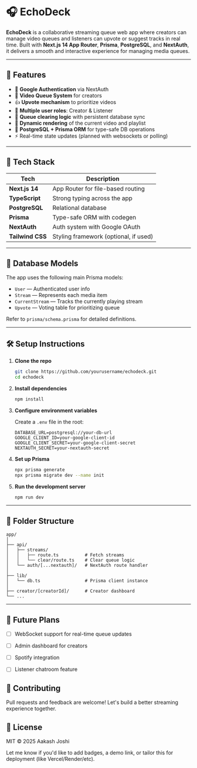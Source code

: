 # 🎧 EchoDeck

**EchoDeck** is a collaborative streaming queue web app where creators can manage video queues and listeners can upvote or suggest tracks in real time. Built with **Next.js 14 App Router**, **Prisma**, **PostgreSQL**, and **NextAuth**, it delivers a smooth and interactive experience for managing media queues.

---

## 🚀 Features

- 🔐 **Google Authentication** via NextAuth
- 🎥 **Video Queue System** for creators
- 👍 **Upvote mechanism** to prioritize videos
- 👥 **Multiple user roles**: Creator & Listener
- 🧹 **Queue clearing logic** with persistent database sync
- 📡 **Dynamic rendering** of the current video and playlist
- 💾 **PostgreSQL + Prisma ORM** for type-safe DB operations
- ⚡ Real-time state updates (planned with websockets or polling)

---

## 🧱 Tech Stack

| Tech             | Description                                |
|------------------|--------------------------------------------|
| **Next.js 14**   | App Router for file-based routing          |
| **TypeScript**   | Strong typing across the app               |
| **PostgreSQL**   | Relational database                        |
| **Prisma**       | Type-safe ORM with codegen                 |
| **NextAuth**     | Auth system with Google OAuth              |
| **Tailwind CSS** | Styling framework (optional, if used)      |

---

## 🧠 Database Models

The app uses the following main Prisma models:

- `User` — Authenticated user info
- `Stream` — Represents each media item
- `CurrentStream` — Tracks the currently playing stream
- `Upvote` — Voting table for prioritizing queue

Refer to `prisma/schema.prisma` for detailed definitions.

---

## 🛠️ Setup Instructions

1. **Clone the repo**
   ```bash
   git clone https://github.com/yourusername/echodeck.git
   cd echodeck
   ```

2. **Install dependencies**
   ```bash
   npm install
   ```

3. **Configure environment variables**

   Create a `.env` file in the root:

   ```env
   DATABASE_URL=postgresql://your-db-url
   GOOGLE_CLIENT_ID=your-google-client-id
   GOOGLE_CLIENT_SECRET=your-google-client-secret
   NEXTAUTH_SECRET=your-nextauth-secret
   ```

4. **Set up Prisma**
   ```bash
   npx prisma generate
   npx prisma migrate dev --name init
   ```

5. **Run the development server**
   ```bash
   npm run dev
   ```

---

## 📁 Folder Structure

```
app/
│
├── api/
│   ├── streams/
│   │   ├── route.ts          # Fetch streams
│   │   └── clear/route.ts    # Clear queue logic
│   └── auth/[...nextauth]/   # NextAuth route handler
│
├── lib/
│   └── db.ts                 # Prisma client instance
│
├── creator/[creatorId]/      # Creator dashboard
└── ...
```

---

## 📌 Future Plans

- [ ] WebSocket support for real-time queue updates
- [ ] Admin dashboard for creators
- [ ] Spotify integration
- [ ] Listener chatroom feature


## 🤝 Contributing

Pull requests and feedback are welcome! Let's build a better streaming experience together.


## 📄 License

MIT © 2025 Aakash Joshi


Let me know if you'd like to add badges, a demo link, or tailor this for deployment (like Vercel/Render/etc).

```
